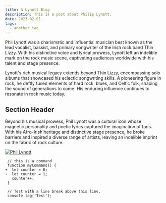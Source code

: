 ```yaml
---
title: A Lynott Blog 
description: This is a post about Philip Lynott.
date: 2023-02-01
tags:
  - another tag
---
```

Phil Lynott was a charismatic and influential musician best known as the lead vocalist, bassist, and primary songwriter of the Irish rock band Thin Lizzy. With his distinctive voice and lyrical prowess, Lynott left an indelible mark on the rock music scene, captivating audiences worldwide with his talent and stage presence.

Lynott's rich musical legacy extends beyond Thin Lizzy, encompassing solo albums that showcased his eclectic songwriting skills. A pioneering figure in rock, he deftly fused elements of hard rock, blues, and Celtic folk, shaping the sound of generations to come. His enduring influence continues to resonate in rock music today.

## Section Header

Beyond his musical prowess, Phil Lynott was a cultural icon whose magnetic personality and poetic lyrics captured the imagination of fans. With his Afro-Irish heritage and distinctive stage presence, he broke barriers and inspired a diverse range of artists, leaving an indelible imprint on the fabric of rock culture.

[![Phil Lynott](https://m.media-amazon.com/images/M/MV5BOGU4NWRkYmEtMGM0Mi00OGM5LWFiYjAtODA2OGIzZThkNzFlXkEyXkFqcGdeQXVyMjUyNDk2ODc@._V1_FMjpg_UX1000_.jpg)](https://example.com/link)

```diff-js
 // this is a command
 function myCommand() {
+  let counter = 0;
-  let counter = 1;
   counter++;
 }

 // Test with a line break above this line.
 console.log('Test');

